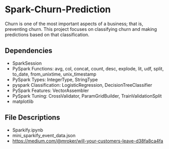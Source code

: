 # Spark-Churn-Prediction

Churn is one of the most important aspects of a business; that is, preventing churn. This project focuses on classifying
churn and making predictions based on that classification.

## Dependencies

- SparkSession
- PySpark Functions: avg, col, concat, count, desc, explode, lit, udf, split, to_date, from_unixtime, unix_timestamp
- PySpark Types: IntegerType, StringType
- pyspark Classification: LogisticRegression, DecisionTreeClassifier
- PySpark Features: VectorAssembler
- PySpark Tuning: CrossValidator, ParamGridBuilder, TrainValidationSplit
- matplotlib

## File Descriptions

- Sparkify.ipynb
- mini_sparkify_event_data.json
- https://medium.com/@mroker/will-your-customers-leave-d38fa8ca4fa
